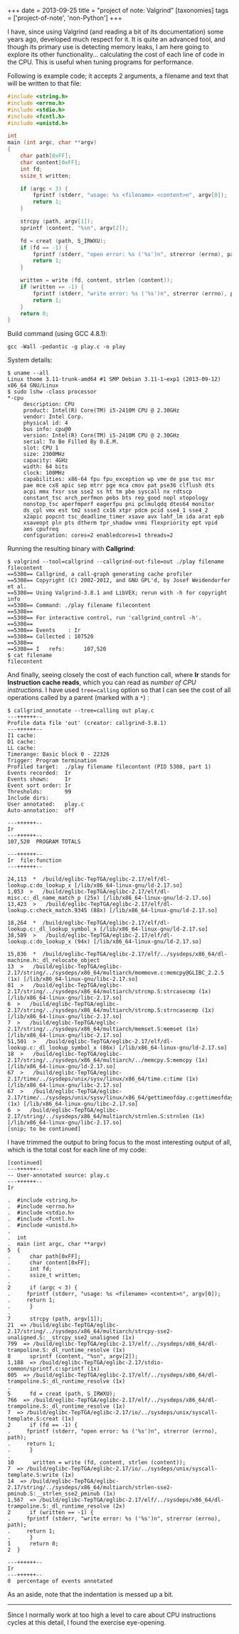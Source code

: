 +++
date = 2013-09-25
title = "project of note: Valgrind"
[taxonomies]
tags = ['project-of-note', 'non-Python']
+++

I have, since using Valgrind (and reading a bit of its documentation)
some years ago, developed much respect for it. It is quite an advanced
tool, and though its primary use is detecting memory leaks, I am here
going to explore its other functionality... calculating the cost of
each line of code in the CPU. This is useful when tuning programs for
performance.

Following is example code; it accepts 2 arguments, a filename and text
that will be written to that file:

```c
#include <string.h>
#include <errno.h>
#include <stdio.h>
#include <fcntl.h>
#include <unistd.h>

int
main (int argc, char **argv)
{
    char path[0xFF];
    char content[0xFF];
    int fd;
    ssize_t written;

    if (argc < 3) {
        fprintf (stderr, "usage: %s <filename> <content>n", argv[0]);
        return 1;
    }

    strcpy (path, argv[1]);
    sprintf (content, "%sn", argv[2]);

    fd = creat (path, S_IRWXU);
    if (fd == -1) {
        fprintf (stderr, "open error: %s ('%s')n", strerror (errno), path);
        return 1;
    }

    written = write (fd, content, strlen (content));
    if (written == -1) {
        fprintf (stderr, "write error: %s ('%s')n", strerror (errno), path);
        return 1;
    }
    return 0;
}
```

Build command (using GCC 4.8.1):

    gcc -Wall -pedantic -g play.c -o play

System details:

    $ uname --all
    Linux thome 3.11-trunk-amd64 #1 SMP Debian 3.11-1~exp1 (2013-09-12) x86_64 GNU/Linux
    $ sudo lshw -class processor
    *-cpu
         description: CPU
         product: Intel(R) Core(TM) i5-2410M CPU @ 2.30GHz
         vendor: Intel Corp.
         physical id: 4
         bus info: cpu@0
         version: Intel(R) Core(TM) i5-2410M CPU @ 2.30GHz
         serial: To Be Filled By O.E.M.
         slot: CPU 1
         size: 2300MHz
         capacity: 4GHz
         width: 64 bits
         clock: 100MHz
         capabilities: x86-64 fpu fpu_exception wp vme de pse tsc msr
         pae mce cx8 apic sep mtrr pge mca cmov pat pse36 clflush dts
         acpi mmx fxsr sse sse2 ss ht tm pbe syscall nx rdtscp
         constant_tsc arch_perfmon pebs bts rep_good nopl xtopology
         nonstop_tsc aperfmperf eagerfpu pni pclmulqdq dtes64 monitor
         ds_cpl vmx est tm2 ssse3 cx16 xtpr pdcm pcid sse4_1 sse4_2
         x2apic popcnt tsc_deadline_timer xsave avx lahf_lm ida arat epb
         xsaveopt pln pts dtherm tpr_shadow vnmi flexpriority ept vpid
         aes cpufreq
         configuration: cores=2 enabledcores=1 threads=2

Running the resulting binary with **Callgrind**:

    $ valgrind --tool=callgrind --callgrind-out-file=out ./play filename
    filecontent
    ==5308== Callgrind, a call-graph generating cache profiler
    ==5308== Copyright (C) 2002-2012, and GNU GPL'd, by Josef Weidendorfer
    et al.
    ==5308== Using Valgrind-3.8.1 and LibVEX; rerun with -h for copyright
    info
    ==5308== Command: ./play filename filecontent
    ==5308==
    ==5308== For interactive control, run 'callgrind_control -h'.
    ==5308==
    ==5308== Events    : Ir
    ==5308== Collected : 107520
    ==5308==
    ==5308== I   refs:      107,520
    $ cat filename
    filecontent

And finally, seeing closely the cost of each function call, where **Ir**
stands for **Instruction cache reads**, which you can read as *number of
CPU instructions*. I have used `tree=calling` option so that I can see
the cost of all operations called by a parent (marked with a `*`) :

    $ callgrind_annotate --tree=calling out play.c
    ---++++++--
    Profile data file 'out' (creator: callgrind-3.8.1)
    ---++++++--
    I1 cache:
    D1 cache:
    LL cache:
    Timerange: Basic block 0 - 22326
    Trigger: Program termination
    Profiled target:  ./play filename filecontent (PID 5308, part 1)
    Events recorded:  Ir
    Events shown:     Ir
    Event sort order: Ir
    Thresholds:       99
    Include dirs:
    User annotated:   play.c
    Auto-annotation:  off

    ---++++++--
    Ir
    ---++++++--
    107,520  PROGRAM TOTALS

    ---++++++--
    Ir  file:function
    ---++++++--

    24,113  *  /build/eglibc-TepTGA/eglibc-2.17/elf/dl-lookup.c:do_lookup_x [/lib/x86_64-linux-gnu/ld-2.17.so]
    1,053  >   /build/eglibc-TepTGA/eglibc-2.17/elf/dl-misc.c:_dl_name_match_p (25x) [/lib/x86_64-linux-gnu/ld-2.17.so]
    13,423  >   /build/eglibc-TepTGA/eglibc-2.17/elf/dl-lookup.c:check_match.9345 (88x) [/lib/x86_64-linux-gnu/ld-2.17.so]

    18,264  *  /build/eglibc-TepTGA/eglibc-2.17/elf/dl-lookup.c:_dl_lookup_symbol_x [/lib/x86_64-linux-gnu/ld-2.17.so]
    38,589  >   /build/eglibc-TepTGA/eglibc-2.17/elf/dl-lookup.c:do_lookup_x (94x) [/lib/x86_64-linux-gnu/ld-2.17.so]

    15,836  *  /build/eglibc-TepTGA/eglibc-2.17/elf/../sysdeps/x86_64/dl-machine.h:_dl_relocate_object
    13  >   /build/eglibc-TepTGA/eglibc-2.17/string/../sysdeps/x86_64/multiarch/memmove.c:memcpy@GLIBC_2.2.5 (1x) [/lib/x86_64-linux-gnu/libc-2.17.so]
    81  >   /build/eglibc-TepTGA/eglibc-2.17/string/../sysdeps/x86_64/multiarch/strcmp.S:strcasecmp (1x) [/lib/x86_64-linux-gnu/libc-2.17.so]
    6  >   /build/eglibc-TepTGA/eglibc-2.17/string/../sysdeps/x86_64/multiarch/strcmp.S:strncasecmp (1x) [/lib/x86_64-linux-gnu/libc-2.17.so]
    7  >   /build/eglibc-TepTGA/eglibc-2.17/string/../sysdeps/x86_64/multiarch/memset.S:memset (1x) [/lib/x86_64-linux-gnu/libc-2.17.so]
    51,501  >   /build/eglibc-TepTGA/eglibc-2.17/elf/dl-lookup.c:_dl_lookup_symbol_x (86x) [/lib/x86_64-linux-gnu/ld-2.17.so]
    18  >   /build/eglibc-TepTGA/eglibc-2.17/string/../sysdeps/x86_64/multiarch/../memcpy.S:memcpy (1x) [/lib/x86_64-linux-gnu/ld-2.17.so]
    67  >   /build/eglibc-TepTGA/eglibc-2.17/time/../sysdeps/unix/sysv/linux/x86_64/time.c:time (1x) [/lib/x86_64-linux-gnu/libc-2.17.so]
    67  >   /build/eglibc-TepTGA/eglibc-2.17/time/../sysdeps/unix/sysv/linux/x86_64/gettimeofday.c:gettimeofday (1x) [/lib/x86_64-linux-gnu/libc-2.17.so]
    6  >   /build/eglibc-TepTGA/eglibc-2.17/string/../sysdeps/x86_64/multiarch/strnlen.S:strnlen (1x) [/lib/x86_64-linux-gnu/libc-2.17.so]
    [snip; to be continued]

I have trimmed the output to bring focus to the most interesting output
of all, which is the total cost for each line of my code:

    [continued]
    ---++++++--
    -- User-annotated source: play.c
    ---++++++--
    Ir

    .  #include <string.h>
    .  #include <errno.h>
    .  #include <stdio.h>
    .  #include <fcntl.h>
    .  #include <unistd.h>
    .
    .  int
    .  main (int argc, char **argv)
    5  {
    .      char path[0xFF];
    .      char content[0xFF];
    .      int fd;
    .      ssize_t written;
    .
    2      if (argc < 3) {
    .     fprintf (stderr, "usage: %s <filename> <content>n", argv[0]);
    .     return 1;
    .      }
    .
    7      strcpy (path, argv[1]);
    21  => /build/eglibc-TepTGA/eglibc-2.17/string/../sysdeps/x86_64/multiarch/strcpy-sse2-unaligned.S:__strcpy_sse2_unaligned (1x)
    799  => /build/eglibc-TepTGA/eglibc-2.17/elf/../sysdeps/x86_64/dl-trampoline.S:_dl_runtime_resolve (1x)
    8      sprintf (content, "%sn", argv[2]);
    1,188  => /build/eglibc-TepTGA/eglibc-2.17/stdio-common/sprintf.c:sprintf (1x)
    805  => /build/eglibc-TepTGA/eglibc-2.17/elf/../sysdeps/x86_64/dl-trampoline.S:_dl_runtime_resolve (1x)
    .
    5      fd = creat (path, S_IRWXU);
    766  => /build/eglibc-TepTGA/eglibc-2.17/elf/../sysdeps/x86_64/dl-trampoline.S:_dl_runtime_resolve (1x)
    7  => /build/eglibc-TepTGA/eglibc-2.17/io/../sysdeps/unix/syscall-template.S:creat (1x)
    2      if (fd == -1) {
    .     fprintf (stderr, "open error: %s ('%s')n", strerror (errno), path);
    .     return 1;
    .      }
    .
    10      written = write (fd, content, strlen (content));
    7  => /build/eglibc-TepTGA/eglibc-2.17/io/../sysdeps/unix/syscall-template.S:write (1x)
    14  => /build/eglibc-TepTGA/eglibc-2.17/string/../sysdeps/x86_64/multiarch/strlen-sse2-pminub.S:__strlen_sse2_pminub (1x)
    1,567  => /build/eglibc-TepTGA/eglibc-2.17/elf/../sysdeps/x86_64/dl-trampoline.S:_dl_runtime_resolve (2x)
    2      if (written == -1) {
    .     fprintf (stderr, "write error: %s ('%s')n", strerror (errno), path);
    .     return 1;
    .      }
    1      return 0;
    2  }

    ---++++++--
    Ir
    ---++++++--
    0  percentage of events annotated

As an aside, note that the indentation is messed up a bit.

---

Since I normally work at too high a level to care about CPU instructions
cycles at this detail, I found the exercise eye-opening.
